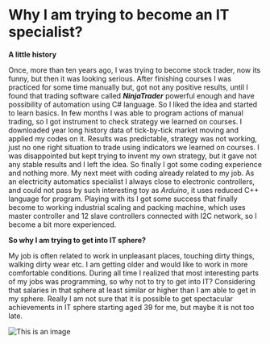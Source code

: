 # Why I am trying to become an IT specialist?


**A little history**

Once, more than ten years ago, I was trying to become stock trader, now its funny, but then it was looking serious.
After finishing courses I was practiced for some time manually but, got not any positive results,
until I found that trading software called _**NinjaTrader**_ powerful enough and have possibility of automation using C# language.
So I liked the idea and started to learn basics.
In few months I was able to program actions of manual trading, so I got instrument to check strategy we learned on courses.
I downloaded year long history data of tick-by-tick market moving and applied my codes on it. 
Results was predictable, strategy was not working, just no one right situation to trade using indicators we learned on courses.
I was disappointed but kept trying to invent my own strategy, but it gave not any stable results and I left the idea.
So finally I got some coding experience and nothing more.
My next meet with coding already related to my job. 
As an electricity automatics specialist I always close to electronic controllers,
and could not pass by such interesting toy as _Arduino_, it uses reduced C++ language for program. 
Playing with its I got some success that finally become to working industrial scaling and packing machine,
which uses master controller and 12 slave controllers connected with I2C network, so I become a bit more experienced.

**So why I am trying to get into IT sphere?**

My job is often related to work in unpleasant places, touching dirty things, walking dirty wear etc.
I am getting older and would like to work in more comfortable conditions.
During all time I realized that most interesting parts of my jobs was programming,
so why not to try to  get into IT? Considering that salaries in that sphere at least similar or higher than I am able to get in my sphere. 
Really I am not sure that it is possible to get spectacular achievements in IT sphere starting aged 39 for me, but maybe it is not too late.

![This is an image](https://www.pikpng.com/pngl/b/35-358152_thinking-man-png-photo-person-thinking-clipart-transparent.png)

